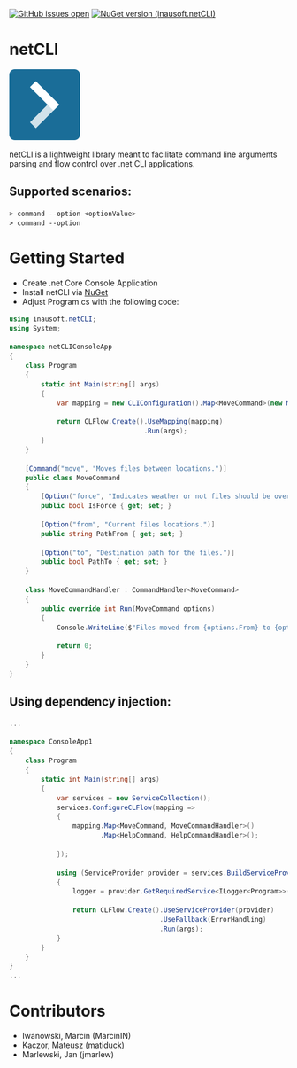 [![GitHub issues open](https://img.shields.io/github/issues/inausoft/netCLI.svg?style=flat-square)]()
[![NuGet version (inausoft.netCLI)](https://img.shields.io/nuget/v/inausoft.netCLI.svg?style=flat-square)](https://www.nuget.org/packages/inausoft.netCLI/)


# netCLI

![Logo](src/inausoft.netCLI/assets/netCLI.png)

netCLI is a lightweight library meant to facilitate command line arguments parsing and flow control over .net CLI applications.

## Supported scenarios:
`> command --option <optionValue>`  
`> command --option`

# Getting Started

- Create .net Core Console Application
- Install netCLI via [NuGet](https://www.nuget.org/packages/inausoft.netCLI/)
- Adjust Program.cs with the following code:


```cs
using inausoft.netCLI;
using System;

namespace netCLIConsoleApp
{
    class Program
    {
        static int Main(string[] args)
        {
            var mapping = new CLIConfiguration().Map<MoveCommand>(new MoveCommandHandler());

            return CLFlow.Create().UseMapping(mapping)
                                  .Run(args);
        }
    }

    [Command("move", "Moves files between locations.")]
    public class MoveCommand
    {
        [Option("force", "Indicates weather or not files should be overwritten.", IsOptional = true)]
        public bool IsForce { get; set; }

        [Option("from", "Current files locations.")]
        public string PathFrom { get; set; }

        [Option("to", "Destination path for the files.")]
        public bool PathTo { get; set; }
    }

    class MoveCommandHandler : CommandHandler<MoveCommand>
    {
        public override int Run(MoveCommand options)
        {
            Console.WriteLine($"Files moved from {options.From} to {options.To}");

            return 0;
        }
    }
}

```


## Using dependency injection:

```cs
...

namespace ConsoleApp1
{
    class Program
    {
        static int Main(string[] args)
        {
            var services = new ServiceCollection();
            services.ConfigureCLFlow(mapping =>
            {
                mapping.Map<MoveCommand, MoveCommandHandler>()
                       .Map<HelpCommand, HelpCommandHandler>();

            });

            using (ServiceProvider provider = services.BuildServiceProvider())
            {
                logger = provider.GetRequiredService<ILogger<Program>>();

                return CLFlow.Create().UseServiceProvider(provider)
                                      .UseFallback(ErrorHandling)
                                      .Run(args);
            }
        }
    }
}
...

```

# Contributors

- Iwanowski, Marcin (MarcinIN)
- Kaczor, Mateusz (matiduck)
- Marlewski, Jan (jmarlew)

